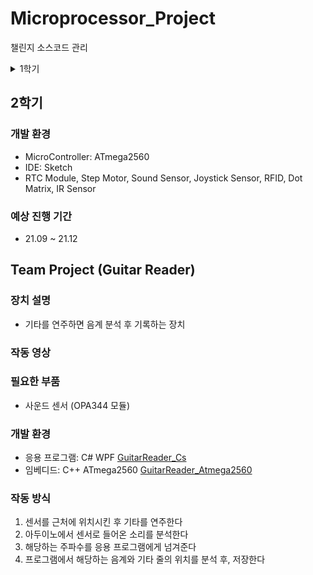 # Microprocessor_Project
챌린지 소스코드 관리

<details>
<summary>1학기</summary>

### 개발 환경
* MicroController: ATmega2560
* IDE: Sketch
* Interrupt / Timer, I2C
* LCD, WiFi, Bluetooth

### 진행 기간
* 21.03 ~ 21.07

## Team Project (Who Are You)
### 장치 설명
- 누군가 이 기계가 부착된 문이나 서랍을 열면 알람을 보내주는 장치

### 작동 영상
- https://www.youtube.com/watch?v=a5a6oeBi8YY
### 필요한 부품
* MC-38 자석 센서
* HC-06 블루투스 센서
* ESP8266 ESP-01 와이파이 모듈

### 개발 환경
* 서버: Java Spring [WhoAreYou_Spring](https://github.com/lcw3176/WhoAreYou_Spring)
* 어플리케이션: C# Xamarin [WhoAreYou_Xamarin](https://github.com/lcw3176/WhoAreYou_Xamarin)
* 임베디드: C++ ATmega2560 [WhoAreYou_ATmega2560](https://github.com/lcw3176/WhoAreYou_ATmega2560)

### 작동 방식
1. 어플을 통해 회원가입을 한다.
2. 블루투스를 통해 장치와 연결 후, 와이파이 연결을 세팅한다.
3. 자석이 떨어지면 장치는 서버로 알림을 보내고, 해당 유저에게 전송한다.(WebSocket)
4. 유저의 핸드폰에 등록된 Notification을 통해 알람이 울린다.

</details>

## 2학기
### 개발 환경
* MicroController: ATmega2560
* IDE: Sketch
* RTC Module, Step Motor, Sound Sensor, Joystick Sensor, RFID, Dot Matrix, IR Sensor

### 예상 진행 기간
* 21.09 ~ 21.12

## Team Project (Guitar Reader)
### 장치 설명
- 기타를 연주하면 음계 분석 후 기록하는 장치

### 작동 영상

### 필요한 부품
- 사운드 센서 (OPA344 모듈)

### 개발 환경
- 응용 프로그램: C# WPF [GuitarReader_Cs](https://github.com/lcw3176/GuitarReader_Cs)
- 임베디드: C++ ATmega2560 [GuitarReader_Atmega2560](https://github.com/lcw3176/GuitarReader_Atmega2560)

### 작동 방식
1. 센서를 근처에 위치시킨 후 기타를 연주한다
2. 아두이노에서 센서로 들어온 소리를 분석한다
3. 해당하는 주파수를 응용 프로그램에게 넘겨준다
4. 프로그램에서 해당하는 음계와 기타 줄의 위치를 분석 후, 저장한다

